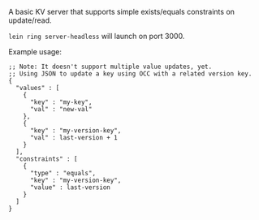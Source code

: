 A basic KV server that supports simple exists/equals constraints on update/read. 

`lein ring server-headless` will launch on port 3000.

Example usage:

```
;; Note: It doesn't support multiple value updates, yet.
;; Using JSON to update a key using OCC with a related version key.
{
  "values" : [
    {
      "key" : "my-key",
      "val" : "new-val"
    },
    {
      "key" : "my-version-key",
      "val" : last-version + 1
    }
  ],
  "constraints" : [
    {
      "type" : "equals",
      "key" : "my-version-key",
      "value" : last-version
    }
  ]
}
```

